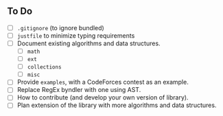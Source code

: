 ## To Do

- [ ] `.gitignore` (to ignore bundled)
- [ ] `justfile` to minimize typing requirements
- [ ] Document existing algorithms and data structures.
  - [ ] `math`
  - [ ] `ext`
  - [ ] `collections`
  - [ ] `misc`
- [ ] Provide `examples`, with a CodeForces contest as an example.
- [ ] Replace RegEx byndler with one using AST.
- [ ] How to contribute (and develop your own version of library).
- [ ] Plan extension of the library with more algorithms and data structures.
